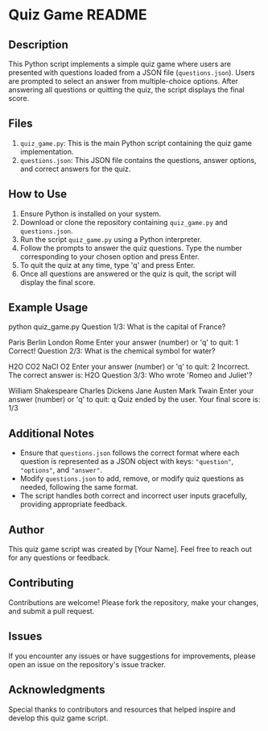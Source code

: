# Quiz Game README

## Description
This Python script implements a simple quiz game where users are presented with questions loaded from a JSON file (`questions.json`). Users are prompted to select an answer from multiple-choice options. After answering all questions or quitting the quiz, the script displays the final score.

## Files
1. `quiz_game.py`: This is the main Python script containing the quiz game implementation.
2. `questions.json`: This JSON file contains the questions, answer options, and correct answers for the quiz.

## How to Use
1. Ensure Python is installed on your system.
2. Download or clone the repository containing `quiz_game.py` and `questions.json`.
3. Run the script `quiz_game.py` using a Python interpreter.
4. Follow the prompts to answer the quiz questions. Type the number corresponding to your chosen option and press Enter.
5. To quit the quiz at any time, type 'q' and press Enter.
6. Once all questions are answered or the quiz is quit, the script will display the final score.

## Example Usage
python quiz_game.py
Question 1/3: What is the capital of France?

Paris
Berlin
London
Rome
Enter your answer (number) or 'q' to quit: 1
Correct!
Question 2/3: What is the chemical symbol for water?

H2O
CO2
NaCl
O2
Enter your answer (number) or 'q' to quit: 2
Incorrect. The correct answer is: H2O
Question 3/3: Who wrote 'Romeo and Juliet'?

William Shakespeare
Charles Dickens
Jane Austen
Mark Twain
Enter your answer (number) or 'q' to quit: q
Quiz ended by the user.
Your final score is: 1/3


## Additional Notes
- Ensure that `questions.json` follows the correct format where each question is represented as a JSON object with keys: `"question"`, `"options"`, and `"answer"`.
- Modify `questions.json` to add, remove, or modify quiz questions as needed, following the same format.
- The script handles both correct and incorrect user inputs gracefully, providing appropriate feedback.

## Author
This quiz game script was created by [Your Name]. Feel free to reach out for any questions or feedback.

## Contributing
Contributions are welcome! Please fork the repository, make your changes, and submit a pull request.

## Issues
If you encounter any issues or have suggestions for improvements, please open an issue on the repository's issue tracker.

## Acknowledgments
Special thanks to contributors and resources that helped inspire and develop this quiz game script.
